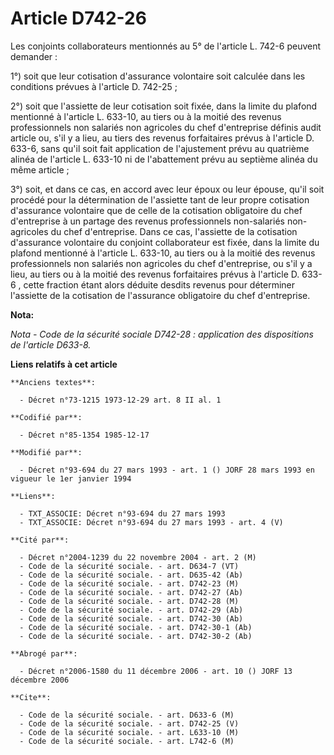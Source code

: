 # Article D742-26

Les conjoints collaborateurs mentionnés au 5° de l'article L. 742-6 peuvent demander : 

1°) soit que leur cotisation d'assurance volontaire soit calculée dans les conditions prévues à l'article D. 742-25 ; 

2°) soit que l'assiette de leur cotisation soit fixée, dans la limite du plafond mentionné à l'article L. 633-10, au tiers ou
à la moitié des revenus professionnels non salariés non agricoles du chef d'entreprise définis audit article ou, s'il y a
lieu, au tiers des revenus forfaitaires prévus à l'article D. 633-6, sans qu'il soit fait application de l'ajustement prévu
au quatrième alinéa de l'article L. 633-10 ni de l'abattement prévu au septième alinéa du même article ; 

3°) soit, et dans ce cas, en accord avec leur époux ou leur épouse, qu'il soit procédé pour la détermination de l'assiette
tant de leur propre cotisation d'assurance volontaire que de celle de la cotisation obligatoire du chef d'entreprise à un
partage des revenus professionnels non-salariés non-agricoles du chef d'entreprise. Dans ce cas, l'assiette de la cotisation
d'assurance volontaire du conjoint collaborateur est fixée, dans la limite du plafond mentionné à l'article L. 633-10, au
tiers ou à la moitié des revenus professionnels non salariés non agricoles du chef d'entreprise, ou s'il y a lieu, au tiers
ou à la moitié des revenus forfaitaires prévus à l'article D. 633-6 , cette fraction étant alors déduite desdits revenus pour
déterminer l'assiette de la cotisation de l'assurance obligatoire du chef d'entreprise.

**Nota:**

*Nota - Code de la sécurité sociale D742-28 : application des dispositions de l'article D633-8.*

**Liens relatifs à cet article**

	**Anciens textes**:

	  - Décret n°73-1215 1973-12-29 art. 8 II al. 1

	**Codifié par**:

	  - Décret n°85-1354 1985-12-17

	**Modifié par**:

	  - Décret n°93-694 du 27 mars 1993 - art. 1 () JORF 28 mars 1993 en vigueur le 1er janvier 1994

	**Liens**:

	  - TXT_ASSOCIE: Décret n°93-694 du 27 mars 1993
	  - TXT_ASSOCIE: Décret n°93-694 du 27 mars 1993 - art. 4 (V)

	**Cité par**:

	  - Décret n°2004-1239 du 22 novembre 2004 - art. 2 (M)
	  - Code de la sécurité sociale. - art. D634-7 (VT)
	  - Code de la sécurité sociale. - art. D635-42 (Ab)
	  - Code de la sécurité sociale. - art. D742-23 (M)
	  - Code de la sécurité sociale. - art. D742-27 (Ab)
	  - Code de la sécurité sociale. - art. D742-28 (M)
	  - Code de la sécurité sociale. - art. D742-29 (Ab)
	  - Code de la sécurité sociale. - art. D742-30 (Ab)
	  - Code de la sécurité sociale. - art. D742-30-1 (Ab)
	  - Code de la sécurité sociale. - art. D742-30-2 (Ab)

	**Abrogé par**:

	  - Décret n°2006-1580 du 11 décembre 2006 - art. 10 () JORF 13 décembre 2006

	**Cite**:

	  - Code de la sécurité sociale. - art. D633-6 (M)
	  - Code de la sécurité sociale. - art. D742-25 (V)
	  - Code de la sécurité sociale. - art. L633-10 (M)
	  - Code de la sécurité sociale. - art. L742-6 (M)
